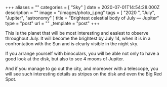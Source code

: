 +++
aliases = ""
categories = [ "Sky" ]
date = 2020-07-01T14:54:28.000Z
description = ""
image = "/images/photo_j.png"
tags = [ "2020 ", "July", "Jupiter", "astronomy" ]
title = "Brightest celestial body of July — Jupiter"
type = "post"
url = ""
_template = "post"
+++

This is the planet that will be most interesting and easiest to observe throughout July. It will become the brightest by July 14, when it is in a confrontation with the Sun and is clearly visible in the night sky.  
  
If you arrange yourself with binoculars, you will be able not only to have a good look at the disk, but also to see 4 moons of Jupiter.  
  
And if you manage to go out the city, and moreover with a telescope, you will see such interesting details as stripes on the disk and even the Big Red Spot.
